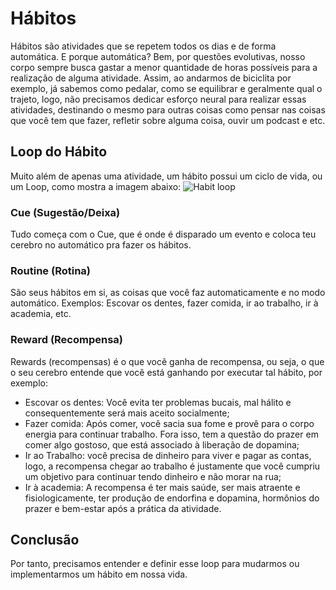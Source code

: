 # Hábitos

Hábitos são atividades que se repetem todos os dias e de forma automática. E porque automática? Bem, por questões evolutivas, nosso corpo sempre busca gastar a menor quantidade de horas possíveis para a realização de alguma atividade. Assim, ao andarmos de biciclita por exemplo, já sabemos como pedalar, como se equilibrar e geralmente qual o trajeto, logo, não precisamos dedicar esforço neural para realizar essas atividades, destinando o mesmo para outras coisas como pensar nas coisas que você tem que fazer, refletir sobre alguma coisa, ouvir um podcast e etc.

## Loop do Hábito
Muito além de apenas uma atividade, um hábito possui um ciclo de vida, ou um Loop, como mostra a imagem abaixo:
![Habit loop](http://i.imgur.com/3s88Yrp.png)

### Cue (Sugestão/Deixa)
Tudo começa com o Cue, que é onde é disparado um evento e coloca teu cerebro no automático pra fazer os hábitos.

### Routine (Rotina)
São seus hábitos em si, as coisas que você faz automaticamente e no modo automático. Exemplos: Escovar os dentes, fazer comida, ir ao trabalho, ir à academia, etc.

### Reward (Recompensa)
Rewards (recompensas) é o que você ganha de recompensa, ou seja, o que o seu cerebro entende que você está ganhando por executar tal hábito, por exemplo:

- Escovar os dentes: Você evita ter problemas bucais, mal hálito e consequentemente será mais aceito socialmente;
- Fazer comida: Após comer, você sacia sua fome e provê para o corpo energia para continuar trabalho. Fora isso, tem a questão do prazer em comer algo gostoso, que está associado à liberação de dopamina;
- Ir ao Trabalho: você precisa de dinheiro para viver e pagar as contas, logo, a recompensa chegar ao trabalho é justamente que você cumpriu um objetivo para continuar tendo dinheiro e não morar na rua;
- Ir à academia: A recompensa é ter mais saúde, ser mais atraente e fisiologicamente, ter produção de endorfina e dopamina, hormônios do prazer e bem-estar após a prática da atividade.

## Conclusão
Por tanto, precisamos entender e definir esse loop para mudarmos ou implementarmos um hábito em nossa vida.
